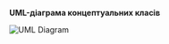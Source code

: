 **UML-діаграма концептуальних класів**


![UML Diagram](https://github.com/oleksandrblazhko/ai-212-socheslo/assets/101970415/b406c577-63f3-47f3-81d4-8d8d3519338b)
